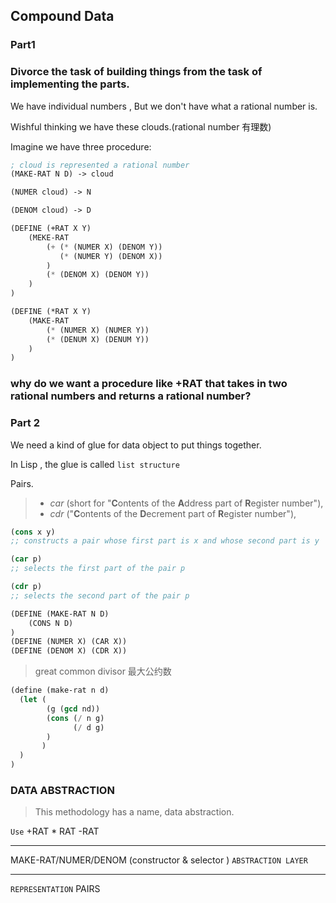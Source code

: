 ## Compound Data

### Part1

### Divorce the task of building things from the task of implementing the parts.

We have individual numbers , But we don't have what a rational number is.

Wishful thinking we have these clouds.(rational number 有理数)

Imagine we have three procedure:

```lisp
; cloud is represented a rational number
(MAKE-RAT N D) -> cloud

(NUMER cloud) -> N

(DENOM cloud) -> D
```

```lisp
(DEFINE (+RAT X Y)
	(MEKE-RAT
    	(+ (* (NUMER X) (DENOM Y))
           (* (NUMER Y) (DENOM X))
        )
    	(* (DENOM X) (DENOM Y))
    )
)

(DEFINE (*RAT X Y)
	(MAKE-RAT
    	(* (NUMER X) (NUMER Y))
     	(* (DENUM X) (DENUM Y))
    )        
)
```

### why do we want a procedure like +RAT that takes in two rational numbers and returns a rational number?

### Part 2

We need a kind of glue for data object to put things together.

In Lisp , the glue is called `list structure`

Pairs.

> - *car* (short for "**C**ontents of the **A**ddress part of **R**egister number"),
> - *cdr* ("**C**ontents of the **D**ecrement part of **R**egister number"),

```lisp
(cons x y)
;; constructs a pair whose first part is x and whose second part is y

(car p)
;; selects the first part of the pair p

(cdr p)
;; selects the second part of the pair p
```



```lisp
(DEFINE (MAKE-RAT N D)
	(CONS N D)
)
(DEFINE (NUMER X) (CAR X))
(DEFINE (DENOM X) (CDR X))
```



> great common divisor 最大公约数

```lisp
(define (make-rat n d)
  (let (
        (g (gcd nd))
        (cons (/ n g)
              (/ d g)
        )
       )
  )
)
```



### DATA ABSTRACTION

> This methodology has a name, data abstraction.

`Use`     +RAT   * RAT   -RAT

---

MAKE-RAT/NUMER/DENOM   (constructor & selector )              `ABSTRACTION LAYER`

---

`REPRESENTATION`   PAIRS